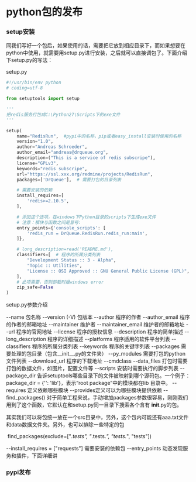 # python包的发布

### setup安装

同我们写好一个包后，如果使用的话，需要把它放到相应目录下，而如果想要在python中使用，就需要用setup.py进行安装，之后就可以直接调包了。下面介绍下setup.py的写法：

setup.py

```python
#!/usr/bin/env python
# coding=utf-8

from setuptools import setup

'''
把redis服务打包成C:\Python27\Scripts下的exe文件
'''

setup(
    name="RedisRun",  #pypi中的名称，pip或者easy_install安装时使用的名称
    version="1.0",
    author="Andreas Schroeder",
    author_email="andreas@drqueue.org",
    description=("This is a service of redis subscripe"),
    license="GPLv3",
    keywords="redis subscripe",
    url="https://ssl.xxx.org/redmine/projects/RedisRun",
    packages=['DrQueue'],  # 需要打包的目录列表

    # 需要安装的依赖
    install_requires=[
        'redis>=2.10.5',
    ],

    # 添加这个选项，在windows下Python目录的scripts下生成exe文件
    # 注意：模块与函数之间是冒号:
    entry_points={'console_scripts': [
        'redis_run = DrQueue.RedisRun.redis_run:main',
    ]},

    # long_description=read('README.md'),
    classifiers=[  # 程序的所属分类列表
        "Development Status :: 3 - Alpha",
        "Topic :: Utilities",
        "License :: OSI Approved :: GNU General Public License (GPL)",
    ],
    # 此项需要，否则卸载时报windows error
    zip_safe=False
)
```

setup.py参数介绍

--name 包名称
--version (-V) 包版本
--author 程序的作者
--author_email 程序的作者的邮箱地址
--maintainer 维护者
--maintainer_email 维护者的邮箱地址
--url 程序的官网地址
--license 程序的授权信息
--description 程序的简单描述
--long_description 程序的详细描述
--platforms 程序适用的软件平台列表
--classifiers 程序的所属分类列表
--keywords 程序的关键字列表
--packages 需要处理的包目录（包含__init__.py的文件夹） 
--py_modules 需要打包的python文件列表
--download_url 程序的下载地址
--cmdclass 
--data_files 打包时需要打包的数据文件，如图片，配置文件等
--scripts 安装时需要执行的脚步列表
--package_dir 告诉setuptools哪些目录下的文件被映射到哪个源码包。一个例子：package_dir = {'': 'lib'}，表示“root package”中的模块都在lib 目录中。
--requires 定义依赖哪些模块 
--provides定义可以为哪些模块提供依赖 
--find_packages() 对于简单工程来说，手动增加packages参数很容易，刚刚我们用到了这个函数，它默认在和setup.py同一目录下搜索各个含有 __init__.py的包。

​                          其实我们可以将包统一放在一个src目录中，另外，这个包内可能还有aaa.txt文件和data数据文件夹。另外，也可以排除一些特定的包

​                          find_packages(exclude=["*.tests", "*.tests.*", "tests.*", "tests"])

--install_requires = ["requests"] 需要安装的依赖包
--entry_points 动态发现服务和插件，下面详细讲

### pypi发布